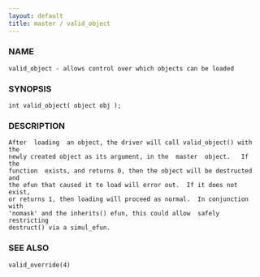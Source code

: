 ```yaml
---
layout: default
title: master / valid_object
---
```


### NAME

    valid_object - allows control over which objects can be loaded

### SYNOPSIS

    int valid_object( object obj );

### DESCRIPTION

    After  loading  an object, the driver will call valid_object() with the
    newly created object as its argument, in the  master  object.   If  the
    function  exists, and returns 0, then the object will be destructed and
    the efun that caused it to load will error out.  If it does not  exist,
    or returns 1, then loading will proceed as normal.  In conjunction with
    'nomask' and the inherits() efun, this could allow  safely  restricting
    destruct() via a simul_efun.

### SEE ALSO

    valid_override(4)

